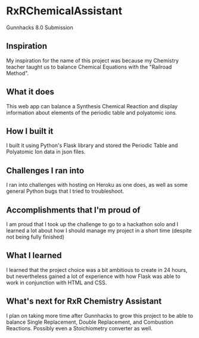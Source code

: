 # RxRChemicalAssistant
Gunnhacks 8.0 Submission


## Inspiration
My inspiration for the name of this project was because my Chemistry teacher taught us to balance Chemical Equations with the "Railroad Method". 

## What it does
This web app can balance a Synthesis Chemical Reaction and display information about elements of the periodic table and polyatomic ions.

## How I built it
I built it using Python's Flask library and stored the Periodic Table and Polyatomic Ion data in json files. 

## Challenges I ran into
I ran into challenges with hosting on Heroku as one does, as well as some general Python bugs that I tried to troubleshoot.

## Accomplishments that I'm proud of
I am proud that I took up the challenge to go to a hackathon solo and I learned a lot about how I should manage my project in a short time (despite not being fully finished)

## What I learned
I learned that the project choice was a bit ambitious to create in 24 hours, but nevertheless gained a lot of experience with how Flask was able to work in conjunction with HTML and CSS.

## What's next for RxR Chemistry Assistant
I plan on taking more time after Gunnhacks to grow this project to be able to balance Single Replacement, Double Replacement, and Combustion Reactions. Possibly even a Stoichiometry converter as well.
